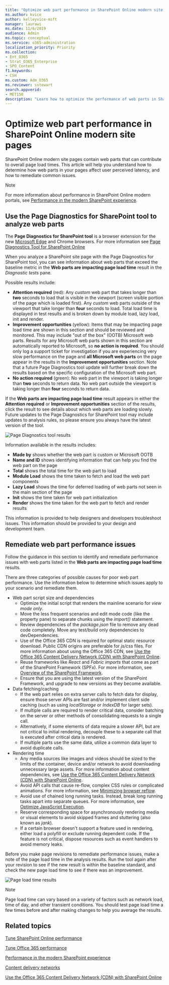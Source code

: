 ```yaml
---
title: "Optimize web part performance in SharePoint Online modern site pages"
ms.author: kvice
author: kelleyvice-msft
manager: laurawi
ms.date: 11/6/2019
audience: Admin
ms.topic: conceptual
ms.service: o365-administration
localization_priority: Priority
ms.collection: 
- Ent_O365
- Strat_O365_Enterprise
- SPO_Content
f1.keywords:
- CSH
ms.custom: Adm_O365
ms.reviewer: sstewart
search.appverid:
- MET150
description: "Learn how to optimize the performance of web parts in SharePoint Online modern site pages."
---
```


# Optimize web part performance in SharePoint Online modern site pages

SharePoint Online modern site pages contain web parts that can contribute to overall page load times. This article will help you understand how to determine how web parts in your pages affect user perceived latency, and how to remediate common issues.

>[!NOTE]
>For more information about performance in SharePoint Online modern portals, see [Performance in the modern SharePoint experience](https://docs.microsoft.com/sharepoint/modern-experience-performance).

## Use the Page Diagnostics for SharePoint tool to analyze web parts
The **Page Diagnostics for SharePoint tool** is a browser extension for the new [Microsoft Edge](https://www.microsoft.com/edge) and Chrome browsers. For more information see [Page Diagnostics Tool for SharePoint Online](https://aka.ms/perftool)

When you analyze a SharePoint site page with the Page Diagnostics for SharePoint tool, you can see information about web parts that exceed the baseline metric in the **Web parts are impacting page load time** result in the _Diagnostic tests_ pane.

Possible results include:

- **Attention required** (red): Any _custom_ web part that takes longer than **two** seconds to load that is visible in the viewport (screen visible portion of the page which is loaded first). Any _custom_ web parts outside of the viewport that take longer than **four** seconds to load. Total load time is displayed in test results and is broken down by module load, lazy load, init and render.
- **Improvement opportunities** (yellow): Items that may be impacting page load time are shown in this section and should be reviewed and monitored. This may include "out of the box" (OOTB) Microsoft web parts. Results for any Microsoft web parts shown in this section are automatically reported to Microsoft, so **no action is required**. You should only log a support ticket for investigation if you are experiencing very slow performance on the page and **all Microsoft web parts** on the page appear in the results in the **Improvement opportunities** section. Note that a future Page Diagnostics tool update will further break down the results based on the specific configuration of the Microsoft web part.
- **No action required** (green): No web part in the viewport is taking longer than **two** seconds to return data. No web part outside the viewport is taking longer than **four** seconds to return data.

If the **Web parts are impacting page load time** result appears in either the **Attention required** or **Improvement opportunities** section of the results, click the result to see details about which web parts are loading slowly. Future updates to the Page Diagnostics for SharePoint tool may include updates to analysis rules, so please ensure you always have the latest version of the tool.

![Page Diagnostics tool results](media/modern-portal-optimization/pagediag-web-part.png)

Information available in the results includes:

- **Made by** shows whether the web part is custom or Microsoft OOTB
- **Name and ID** shows identifying information that can help you find the web part on the page
- **Total** shows the total time for the web part to load
- **Module Load** shows the time taken to fetch and load the web part components
- **Lazy Load** shows the time for deferred loading of web parts not seen in the main section of the page
- **Init** shows the time taken for web part initialization
- **Render** shows the time taken for the web part to fetch and render results

This information is provided to help designers and developers troubleshoot issues. This information should be provided to your design and development team.

## Remediate web part performance issues

Follow the guidance in this section to identify and remediate performance issues with web parts listed in the **Web parts are impacting page load time** results.

There are three categories of possible causes for poor web part performance. Use the information below to determine which issues apply to your scenario and remediate them.

- Web part script size and dependencies
  - Optimize the initial script that renders the mainline scenario for _view mode only_.
  - Move the less frequent scenarios and edit mode code (like the property pane) to separate chunks using the _import()_ statement.
  - Review dependencies of the _package.json_ file to remove any dead code completely. Move any test/build only dependencies to devDependencies.
  - Use of the Office 365 CDN is required for optimal static resource download. Public CDN origins are preferable for _js/css_ files. For more information about using the Office 365 CDN, see [Use the Office 365 Content Delivery Network (CDN) with SharePoint Online](use-office-365-cdn-with-spo.md).
  - Reuse frameworks like _React_ and _Fabric imports_ that come as part of the SharePoint Framework (SPFx). For more information, see [Overview of the SharePoint Framework](https://docs.microsoft.com/sharepoint/dev/spfx/sharepoint-framework-overview).
  - Ensure that you are using the latest version of the SharePoint Framework, and upgrade to new versions as they become available.
- Data fetching/caching
  - If the web part relies on extra server calls to fetch data for display, ensure those server APIs are fast and/or implement client side caching (such as using _localStorage_ or _IndexDB_ for larger sets).
  - If multiple calls are required to render critical data, consider batching on the server or other methods of consolidating requests to a single call.
  - Alternatively, if some elements of data require a slower API, but are not critical to initial rendering, decouple these to a separate call that is executed after critical data is rendered.
  - If multiple parts use the same data, utilize a common data layer to avoid duplicate calls.
- Rendering time
  - Any media sources like images and videos should be sized to the limits of the container, device and/or network to avoid downloading unnecessary large assets. For more information about content dependencies, see [Use the Office 365 Content Delivery Network (CDN) with SharePoint Online](use-office-365-cdn-with-spo.md).
  - Avoid API calls that cause re-flow, complex CSS rules or complicated animations. For more information, see [Minimizing browser reflow](https://developers.google.com/speed/docs/insights/browser-reflow).
  - Avoid use of chained long running tasks. Instead, break long running tasks apart into separate queues. For more information, see [Optimize JavaScript Execution](https://developers.google.com/web/fundamentals/performance/rendering/optimize-javascript-execution).
  - Reserve corresponding space for asynchronously rendering media or visual elements to avoid skipped frames and stuttering (also known as _jank_).
  - If a certain browser doesn't support a feature used in rendering, either load a polyfill or exclude running dependent code. If the feature is not critical,
dispose resources such as event handlers to avoid memory leaks.

Before you make page revisions to remediate performance issues, make a note of the page load time in the analysis results. Run the tool again after your revision to see if the new result is within the baseline standard, and check the new page load time to see if there was an improvement.

![Page load time results](media/modern-portal-optimization/pagediag-page-load-time.png)

>[!NOTE]
>Page load time can vary based on a variety of factors such as network load, time of day, and other transient conditions. You should test page load time a few times before and after making changes to help you average the results.

## Related topics

[Tune SharePoint Online performance](tune-sharepoint-online-performance.md)

[Tune Office 365 performance](tune-office-365-performance.md)

[Performance in the modern SharePoint experience](https://docs.microsoft.com/sharepoint/modern-experience-performance)

[Content delivery networks](content-delivery-networks.md)

[Use the Office 365 Content Delivery Network (CDN) with SharePoint Online](use-office-365-cdn-with-spo.md)
